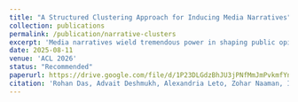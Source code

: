 ```yaml
---
title: "A Structured Clustering Approach for Inducing Media Narratives"
collection: publications
permalink: /publication/narrative-clusters
excerpt: 'Media narratives wield tremendous power in shaping public opinion, yet computational approaches struggle to capture the nuanced storytelling structures that communication theory emphasizes as central to how meaning is constructed. Existing approaches either miss subtle narrative patterns through coarse-grained analysis or require domain-specific taxonomies that limit scalability. To bridge this gap, we present a framework for inducing rich narrative themes by jointly modeling events and characters via structured clustering. Our approach produces explainable narrative themes that align with established framing theory while scaling to large corpora without exhaustive manual annotation.'
date: 2025-08-11
venue: 'ACL 2026'
status: "Recommended"
paperurl: https://drive.google.com/file/d/1P23DLGdzBhJU3jPNfMmJmPvkmfYn7p59/
citation: 'Rohan Das, Advait Deshmukh, Alexandria Leto, Zohar Naaman, I-Ta Lee and Maria Leonor Pacheco'
---
```

